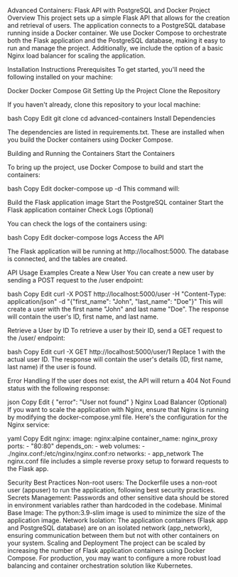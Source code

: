 Advanced Containers: Flask API with PostgreSQL and Docker
Project Overview
This project sets up a simple Flask API that allows for the creation and retrieval of users. The application connects to a PostgreSQL database running inside a Docker container. We use Docker Compose to orchestrate both the Flask application and the PostgreSQL database, making it easy to run and manage the project. Additionally, we include the option of a basic Nginx load balancer for scaling the application.

Installation Instructions
Prerequisites
To get started, you'll need the following installed on your machine:

Docker
Docker Compose
Git
Setting Up the Project
Clone the Repository

If you haven't already, clone this repository to your local machine:

bash
Copy
Edit
git clone <your-repository-url>
cd advanced-containers
Install Dependencies

The dependencies are listed in requirements.txt. These are installed when you build the Docker containers using Docker Compose.

Building and Running the Containers
Start the Containers

To bring up the project, use Docker Compose to build and start the containers:

bash
Copy
Edit
docker-compose up -d
This command will:

Build the Flask application image
Start the PostgreSQL container
Start the Flask application container
Check Logs (Optional)

You can check the logs of the containers using:

bash
Copy
Edit
docker-compose logs
Access the API

The Flask application will be running at http://localhost:5000. The database is connected, and the tables are created.

API Usage Examples
Create a New User
You can create a new user by sending a POST request to the /user endpoint:

bash
Copy
Edit
curl -X POST http://localhost:5000/user -H "Content-Type: application/json" -d "{\"first_name\": \"John\", \"last_name\": \"Doe\"}"
This will create a user with the first name "John" and last name "Doe". The response will contain the user's ID, first name, and last name.

Retrieve a User by ID
To retrieve a user by their ID, send a GET request to the /user/<id> endpoint:

bash
Copy
Edit
curl -X GET http://localhost:5000/user/1
Replace 1 with the actual user ID. The response will contain the user's details (ID, first name, last name) if the user is found.

Error Handling
If the user does not exist, the API will return a 404 Not Found status with the following response:

json
Copy
Edit
{
  "error": "User not found"
}
Nginx Load Balancer (Optional)
If you want to scale the application with Nginx, ensure that Nginx is running by modifying the docker-compose.yml file. Here's the configuration for the Nginx service:

yaml
Copy
Edit
nginx:
  image: nginx:alpine
  container_name: nginx_proxy
  ports:
    - "80:80"
  depends_on:
    - web
  volumes:
    - ./nginx.conf:/etc/nginx/nginx.conf:ro
  networks:
    - app_network
The nginx.conf file includes a simple reverse proxy setup to forward requests to the Flask app.

Security Best Practices
Non-root users: The Dockerfile uses a non-root user (appuser) to run the application, following best security practices.
Secrets Management: Passwords and other sensitive data should be stored in environment variables rather than hardcoded in the codebase.
Minimal Base Image: The python:3.9-slim image is used to minimize the size of the application image.
Network Isolation: The application containers (Flask app and PostgreSQL database) are on an isolated network (app_network), ensuring communication between them but not with other containers on your system.
Scaling and Deployment
The project can be scaled by increasing the number of Flask application containers using Docker Compose. For production, you may want to configure a more robust load balancing and container orchestration solution like Kubernetes.